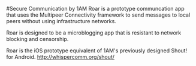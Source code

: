 #Secure Communication by 1AM
Roar is a prototype communcation app
that uses the Multipeer Connectivity framework
to send messages to local peers without using 
infrastructure networks. 

Roar is designed to be a microblogging app that is
resistant to network blocking and censorship.

Roar is the iOS prototype equivalent of 1AM's 
previously designed Shout! for Android.
http://whispercomm.org/shout/

